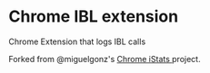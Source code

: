 Chrome IBL extension
=============

Chrome Extension that logs IBL calls

Forked from @miguelgonz's [Chrome iStats ](https://github.com/miguelgonz/chrome_istats) project.
